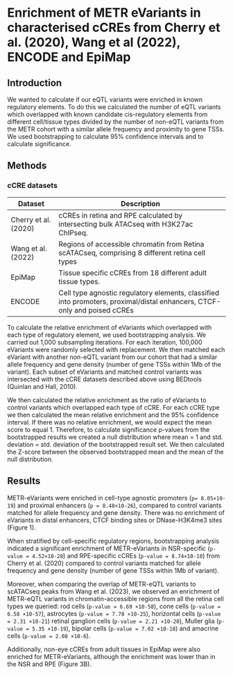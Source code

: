 # Enrichment of METR eVariants in characterised cCREs from Cherry et al. (2020), Wang et al (2022), ENCODE and EpiMap 

## Introduction

We wanted to calculate if our eQTL variants were enriched in known regulatory elements.
To do this we calculated the number of eQTL variants which overlapped with known candidate cis-regulatory elements from different cell/tissue types divided by the number of non-eQTL variants from the METR cohort with a similar allele frequency and proximity to gene TSSs. 
We used bootstrapping to calculate 95% confidence intervals and to calculate significance.

## Methods

### cCRE datasets

| Dataset | Description | 
| ------- | ----------- |
| Cherry et al. (2020) | cCREs in retina and RPE calculated by intersecting bulk ATACseq with H3K27ac ChIPseq. |
| Wang et al. (2022) | Regions of accessible chromatin from Retina scATACseq, comprising 8 different retina cell types |
| EpiMap | Tissue specific cCREs from 18 different adult tissue types. |
| ENCODE | Cell type agnostic regulatory elements, classified into promoters, proximal/distal enhancers, CTCF-only and poised cCREs |

To calculate the relative enrichment of eVariants which overlapped with each type of regulatory element, we used bootstrapping analysis.
We carried out 1,000 subsampling iterations.
For each iteration, 100,000 eVariants were randomly selected with replacement.
We then matched each eVariant with another non-eQTL variant from our cohort that had a similar allele frequency and gene density (number of gene TSSs within 1Mb of the variant).
Each subset of eVariants and matched control variants was intersected with the cCRE datasets described above using BEDtools (Quinlan and Hall, 2010).

We then calculated the relative enrichment as the ratio of eVariants to control variants which overlapped each type of cCRE.
For each cCRE type we then calculated the mean relative enrichment and the 95% confidence interval. If there was no relative enrichment, we would expect the mean score to equal 1. Therefore, to calculate significance p-values from the bootstrapped results we created a null distribution where mean = 1 and std. deviation = std. deviation of the bootstrapped result set. We then calculated the Z-score between the observed bootstrapped mean and the mean of the null distribution.

## Results

METR-eVariants were enriched in cell-type agnostic promoters (`p= 8.05×10-19`) and proximal enhancers (`p = 8.48×10-26`), compared to control variants matched for allele frequency and gene density.
There was no enrichment of eVariants in distal enhancers, CTCF binding sites or DNase-H3K4me3 sites (Figure 1).

When stratified by cell-specific regulatory regions, bootstrapping analysis indicated a significant enrichment of METR-eVariants in NSR-specific (`p-value = 4.52×10-28`) and RPE-specific cCREs (`p-value = 8.74×10-10`) from Cherry et al. (2020) compared to control variants matched for allele frequency and gene density (number of gene TSSs within 1Mb of variant).

Moreover, when comparing the overlap of METR-eQTL variants to scATACseq peaks from Wang et al. (2023), we observed an enrichment of METR-eQTL variants in chromatin-accessible regions from all the retina cell types we queried: rod cells (`p-value = 6.69 ×10-58`), cone cells (`p-value = 6.58 ×10-57`), astrocytes (`p-value = 7.78 ×10-25`), horizontal cells (`p-value = 2.31 ×10-21`) retinal ganglion cells (`p-value = 2.21 ×10-20`), Muller glia (`p-value = 5.35 ×10-19`), bipolar cells (`p-value = 7.02 ×10-18`) and amacrine cells (`p-value = 2.08 ×10-6`).

Additionally, non-eye cCREs from adult tissues in EpiMap were also enriched for METR-eVariants, although the enrichment was lower than in the NSR and RPE (Figure 3B). 

